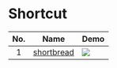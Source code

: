 Shortcut
======================
No. | Name | Demo
:---: | :---: | ---
1| [shortbread](https://github.com/MatthiasRobbers/shortbread) | ![](https://github.com/MatthiasRobbers/shortbread/raw/master/sample.png)


